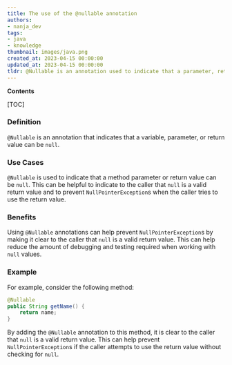 ```yaml
---
title: The use of the @nullable annotation
authors:
- nanja_dev
tags:
- java
- knowledge
thumbnail: images/java.png
created_at: 2023-04-15 00:00:00
updated_at: 2023-04-15 00:00:00
tldr: @Nullable is an annotation used to indicate that a parameter, return value, or field can be null.
---
```


**Contents**

[TOC]

### Definition

`@Nullable` is an annotation that indicates that a variable, parameter, or return value can be `null`.

### Use Cases

`@Nullable` is used to indicate that a method parameter or return value can be `null`. This can be helpful to indicate to the caller that `null` is a valid return value and to prevent `NullPointerException`s when the caller tries to use the return value.

### Benefits

Using `@Nullable` annotations can help prevent `NullPointerException`s by making it clear to the caller that `null` is a valid return value. This can help reduce the amount of debugging and testing required when working with `null` values.

### Example

For example, consider the following method:

```java
@Nullable
public String getName() {
    return name;
}
```

By adding the `@Nullable` annotation to this method, it is clear to the caller that `null` is a valid return value. This can help prevent `NullPointerException`s if the caller attempts to use the return value without checking for `null`.
